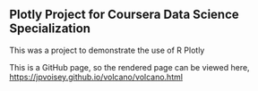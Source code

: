 ## Plotly Project for Coursera Data Science Specialization

This was a project to demonstrate the use of R Plotly

This is a GitHub page, so the rendered page can be viewed here, <https://jpvoisey.github.io/volcano/volcano.html>

